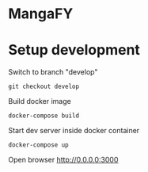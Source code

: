 # MangaFY

# Setup development

Switch to branch "develop"

```
git checkout develop
```

Build docker image

```
docker-compose build
```

Start dev server inside docker container

```
docker-compose up
```

Open browser http://0.0.0.0:3000
